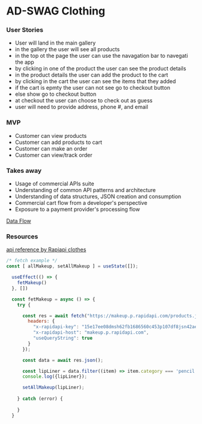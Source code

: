 # AD-SWAG Clothing
### User Stories
- User will land in the main gallery
- in the gallery the user will see all products
- in the top ot the page the user can use the navagation bar to navegati the app
- by clicking in one of the product the user can see the product details
- in the product details the user can add the product to the cart 
- by clicking in the cart the user can see the items that they added 
- if the cart is epmty the user can not see go to checkout button
- else show go to checkout button
- at checkout the user can choose to check out as guess
- user will need to provide address, phone #, and email   
  

### MVP
- Customer can view products
- Customer can add products to cart
- Customer can make an order
- Customer can view/track order

### Takes away
- Usage of commercial APIs suite
- Understanding of common API patterns and architecture
- Understanding of data structures, JSON creation and consumption
- Commercial cart flow from a developer's perspective
- Exposure to a payment provider's processing flow

[ Data Flow ](./react.drawio)


<!-- TODO -->
<!-- choose a payment gateway provider (i.e. Stripe or Paypal) -->
### Resources
[ api reference by Rapiapi clothes ](https://rapidapi.com/apidojo/api/hm-hennes-mauritz?endpoint=apiendpoint_2ac3208c-3dd6-4ef5-8fd4-63fc4d599088)


```javascript
/* fetch example */
const [ allMakeup, setAllMakeup ] = useState([]);

  useEffect(() => {
    fetMakeup()
  }, [])

  const fetMakeup = async () => {
    try {

      const res = await fetch("https://makeup.p.rapidapi.com/products.json", {
        headers: {
          "x-rapidapi-key": "15e17ee08dmsh62fb1686560c453p107df8jsn42ae32d3fd24",
          "x-rapidapi-host": "makeup.p.rapidapi.com",
          "useQueryString": true
        }
      });

      const data = await res.json();

      const lipLiner = data.filter((item) => item.category === 'pencil' );
      console.log({lipLiner});

      setAllMakeup(lipLiner);
      
    } catch (error) {
      
    }
  }
```